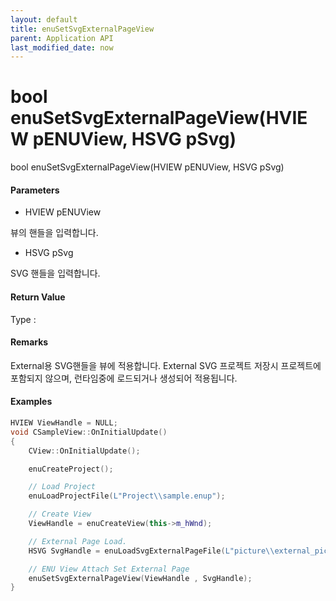 ```yaml
---
layout: default
title: enuSetSvgExternalPageView
parent: Application API
last_modified_date: now
---
```

# bool enuSetSvgExternalPageView\(HVIEW pENUView, HSVG pSvg\)

bool enuSetSvgExternalPageView\(HVIEW pENUView, HSVG pSvg\)

#### Parameters

* HVIEW pENUView

뷰의 핸들을 입력합니다.

* HSVG pSvg

SVG 핸들을 입력합니다.

#### Return Value

Type :

#### Remarks

External용 SVG핸들을 뷰에 적용합니다. External SVG 프로젝트 저장시 프로젝트에 포함되지 않으며, 런타임중에 로드되거나 생성되어 적용됩니다.

#### Examples

```cpp
HVIEW ViewHandle = NULL; 
void CSampleView::OnInitialUpdate() 
{ 
    CView::OnInitialUpdate(); 

    enuCreateProject(); 

    // Load Project
    enuLoadProjectFile(L"Project\\sample.enup"); 

    // Create View
    ViewHandle = enuCreateView(this->m_hWnd); 

    // External Page Load. 
    HSVG SvgHandle = enuLoadSvgExternalPageFile(L"picture\\external_pic.svg");

    // ENU View Attach Set External Page 
    enuSetSvgExternalPageView(ViewHandle , SvgHandle); 
}
```




